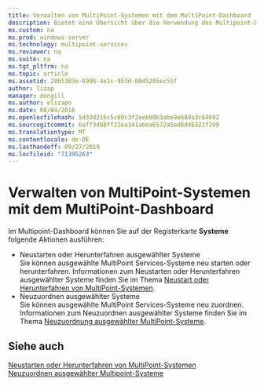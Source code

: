 ```yaml
---
title: Verwalten von MultiPoint-Systemen mit dem MultiPoint-Dashboard
description: Bietet eine Übersicht über die Verwendung des Multipoint-Dashboards.
ms.custom: na
ms.prod: windows-server
ms.technology: multipoint-services
ms.reviewer: na
ms.suite: na
ms.tgt_pltfrm: na
ms.topic: article
ms.assetid: 28b5383e-6996-4e1c-953d-00d5205ec55f
author: lizap
manager: dongill
ms.author: elizapo
ms.date: 08/04/2016
ms.openlocfilehash: 5d33d216c5c69c3f2eeb90b3abe9e68da3c64692
ms.sourcegitcommit: 6aff3d88ff22ea141a6ea6572a5ad8dd6321f199
ms.translationtype: MT
ms.contentlocale: de-DE
ms.lasthandoff: 09/27/2019
ms.locfileid: "71395263"
---
```

# <a name="manage-multipoint-systems-using-multipoint-dashboard"></a>Verwalten von MultiPoint-Systemen mit dem MultiPoint-Dashboard
Im Multipoint-Dashboard können Sie auf der Registerkarte **Systeme** folgende Aktionen ausführen:  
  
- Neustarten oder Herunterfahren ausgewählter Systeme  
Sie können ausgewählte MultiPoint Services-Systeme neu starten oder herunterfahren. Informationen zum Neustarten oder Herunterfahren ausgewählter Systeme finden Sie im Thema [Neustart oder Herunterfahren von MultiPoint-Systemen](Restart-or-Shut-Down-MultiPoint-Systems.md).   
- Neuzuordnen ausgewählter Systeme  
Sie können ausgewählte MultiPoint Services-Systeme neu zuordnen. Informationen zum Neuzuordnen ausgewählter Systeme finden Sie im Thema [Neuzuordnung ausgewählter MultiPoint-Systeme](Remap-Selected-MultiPoint-Systems.md).  
  
## <a name="see-also"></a>Siehe auch  
[Neustarten oder Herunterfahren von MultiPoint-Systemen](Restart-or-Shut-Down-MultiPoint-Systems.md)  
[Neuzuordnen ausgewählter Multipoint-Systeme](Remap-Selected-MultiPoint-Systems.md)  